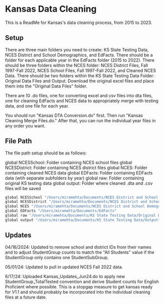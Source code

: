 
# Kansas Data Cleaning

This is a ReadMe for Kansas's data cleaning process, from 2015 to 2023.


## Setup

There are three main folders you need to create: KS State Testing Data, NCES District and School Demographics, and EdFacts.
There should be a folder for each applicable year in the EdFacts folder (2015 to 2022).
There should be three folders within the NCES folder:
NCES District Files, Fall 1997-Fall 2022, NCES School Files, Fall 1997-Fall 2022, and Cleaned NCES Data.
There should be two folders within the KS State Testing Data Folder: Original Data Files and Output.
Download the original excel files and place them into the "Original Data Files" folder. 

There are 10 .do files, one for converting excel and csv files into dta files, one for cleaning EdFacts and NCES data to appropriately merge with testing data, and one file for each year.

You should run "Kansas DTA Conversion.do" first. Then run "Kansas Cleaning Merge Files.do."  After that, you can run the individual year files in any order you want.
    
## File Path

The file path setup should be as follows: 

global NCESSchool: Folder containing NCES school files
global NCESDistrict: Folder containing NCES district files
global NCES: Folder containing cleaned NCES data
global EDFacts: Folder containing EDFacts data (wtih separate subfolders by year)
global raw: Folder containing original KS testing data
global output: Folder where cleaned .dta and .csv files will be saved

```bash
global NCESSchool "/Users/miramehta/Documents/NCES District and School Demographics/NCES School Files, Fall 1997-Fall 2022"
global NCESDistrict "/Users/miramehta/Documents/NCES District and School Demographics/NCES District Files, Fall 1997-Fall 2022"
global NCES "/Users/miramehta/Documents/NCES District and School Demographics/Cleaned NCES Data"
global EDFacts "/Users/miramehta/Documents/EdFacts"
global raw "/Users/miramehta/Documents/KS State Testing Data/Original Data Files"
global output "/Users/miramehta/Documents/KS State Testing Data/Output"
```
## Updates

04/16/2024: Updated to remove school and district IDs from their names and to adjust StudentGroup counts to match the "All Students" value if the StudentGroup only contains one StudentSubGroup.

05/01/24: Updated to pull in updated NCES Fall 2022 data.

6/17/24: Uploaded Kansas_Updates_Jun24.do to apply new StudentGroup_TotalTested convention and derive Student counts for English Proficient where possible. This is a stopgap measure to get kansas ready for V1.1 and should probably be incorporated into the individual cleaning files at a future date.
